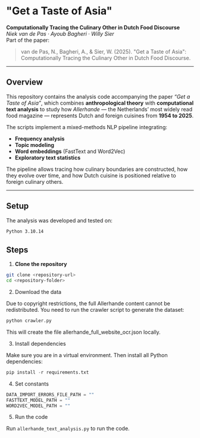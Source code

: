 # "Get a Taste of Asia"  
**Computationally Tracing the Culinary Other in Dutch Food Discourse**  
*Niek van de Pas · Ayoub Bagheri · Willy Sier*  
Part of the paper:  
> van de Pas, N., Bagheri, A., & Sier, W. (2025). "Get a Taste of Asia": Computationally Tracing the Culinary Other in Dutch Food Discourse.  

---

## Overview

This repository contains the analysis code accompanying the paper *“Get a Taste of Asia”*, which combines **anthropological theory** with **computational text analysis** to study how *Allerhande* — the Netherlands’ most widely read food magazine — represents Dutch and foreign cuisines from **1954 to 2025**.

The scripts implement a mixed-methods NLP pipeline integrating:
- **Frequency analysis**
- **Topic modeling**
- **Word embeddings** (FastText and Word2Vec)
- **Exploratory text statistics**

The pipeline allows tracing how culinary boundaries are constructed, how they evolve over time, and how Dutch cuisine is positioned relative to foreign culinary others.

---

## Setup

The analysis was developed and tested on:

```bash
Python 3.10.14
```

## Steps

1. **Clone the repository**

```bash
git clone <repository-url>
cd <repository-folder>
```

2.	Download the data

Due to copyright restrictions, the full Allerhande content cannot be redistributed. You need to run the crawler script to generate the dataset:

```bash
python crawler.py
```

This will create the file allerhande_full_website_ocr.json locally.

3.	Install dependencies

Make sure you are in a virtual environment. Then install all Python dependencies:

```python
pip install -r requirements.txt
```

4.	Set constants

```python
DATA_IMPORT_ERRORS_FILE_PATH = ""
FASTTEXT_MODEL_PATH = ""
WORD2VEC_MODEL_PATH = ""
```

5. Run the code

Run `allerhande_text_analysis.py` to run the code.
